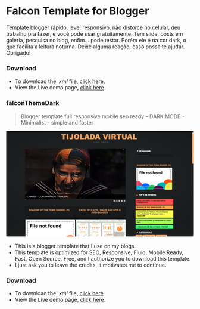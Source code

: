 # Falcon Template for Blogger
Template blogger rápido, leve, responsivo, não distorce no celular, deu trabalho pra fazer, e você pode usar gratuitamente. Tem slide, posts em galeria, pesquisa no blog, enfim... pode testar. Porém ele é na cor dark, o que facilita a leitura noturna. Deixe alguma reação, caso possa te ajudar. Obrigado!
### Download
* To download the _.xml_ file, [click here](https://github.com/gsfalcon/falconThemeDark/archive/master.zip).
* View the Live demo page, [click here](https://gs-falcon.blogspot.com/).
### falconThemeDark
> Blogger template full responsive mobile seo ready - DARK MODE - Minimalist - simple and faster

![screenshot - Falcon Theme Dark Blogger](https://raw.githubusercontent.com/gsfalcon/falconThemeDark/master/screenshot.png)
* This is a blogger template that I use on my blogs.
* This template is optimized for SEO, Responsive, Fluid, Mobile Ready, Fast, Open Source, Free, and I authorize you to download this template.
* I just ask you to leave the credits, it motivates me to continue.
### Download
* To download the _.xml_ file, [click here](https://github.com/gsfalcon/falconThemeDark/archive/master.zip).
* View the Live demo page, [click here](https://gs-falcon.blogspot.com/).
